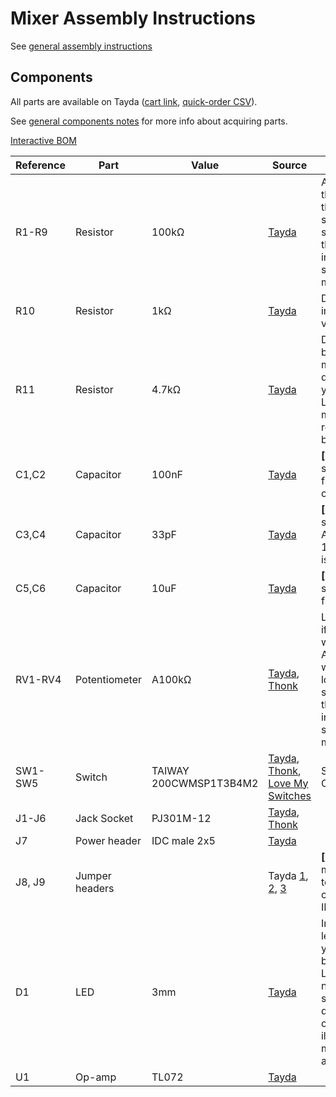 # Mixer Assembly Instructions

See [general assembly instructions](https://quinnfreedman.github.io/modular/docs/assembly)

## Components

All parts are available on Tayda ([cart link](https://www.taydaelectronics.com/savecartpro/index/savenewquote/qid/07540677724), [quick-order CSV](https://freemodular.org/modules/Mixer/fm_mixer_tayda_bom.csv)).

See [general components notes](https://quinnfreedman.github.io/modular/docs/components) for more info about acquiring parts.

[Interactive BOM](https://quinnfreedman.github.io/fm-artifacts/Mixer/mixer_pcb_interactive_bom.html)

| Reference | Part             | Value                                   | Source  | Comment |
| --------- | ---------------- | --------------------------------------- | ------- | ------- |
| R1-R9     | Resistor         | 100kΩ                                   | [Tayda](https://www.taydaelectronics.com/10-x-resistor-100k-ohm-1-4w-1-metal-film-pkg-of-10.html) | Any value is fine for these, as long as they are all the same, and are significantly higher than the output impedance of the sources you are mixing. |
| R10       | Resistor         | 1kΩ                                     | [Tayda](https://www.taydaelectronics.com/10-x-resistor-1k-ohm-1-4w-1-metal-film-pkg-of-10.html) | Determines output impedance. Any value is fine. |
| R11       | Resistor         | 4.7kΩ                                   | [Tayda](https://www.taydaelectronics.com/resistors/1-4w-metal-film-resistors/10-x-resistor-4-7k-ohm-1-4w-1-metal-film-pkg-of-10.html) | Determines LED brightness. You may want to use a different value if you have different LEDs. A lower value means less resistance and brighter LEDs. |
| C1,C2     | Capacitor        | 100nF                                   | [Tayda](https://www.taydaelectronics.com/a-553-0-1uf-50v-ceramic-disc-capacitor-pkg-of-10.html) | **[Optional]** Power supply noise filtering/decoupling capacitor |
| C3,C4     | Capacitor        | 33pF                                    | [Tayda](https://www.taydaelectronics.com/10-x-33pf-50v-ceramic-disc-capacitor-pkg-of-10.html) | **[Optional]** Amp stabilization. Anything in the 100pF-33pF range is probably fine. |
| C5,C6     | Capacitor        | 10uF                                    | [Tayda](https://www.taydaelectronics.com/10uf-16v-85c-radial-electrolytic-capacitor.html) | **[Optional]** Power supply noise filtering capacitor |
| RV1-RV4   | Potentiometer    | A100kΩ                                  | [Tayda](https://www.taydaelectronics.com/potentiometer-variable-resistors/rotary-potentiometer/100k-ohm-logarithmic-taper-potentiometer-d-shaft-pcb-9mm.html), [Thonk](https://www.thonk.co.uk/shop/alpha-9mm-pots-dshaft/) | Logarithmic is best if you primarily want to mix audio. Any value should work for these as long as they are significantly higher than the output impedance of the sources you are mixing. |
| SW1-SW5   | Switch           | TAIWAY 200CWMSP1T3B4M2                  | [Tayda](https://www.taydaelectronics.com/sub-mini-toggle-switch-2m-series-spdt-on-on-pcb-pins.html), [Thonk](https://www.thonk.co.uk/shop/sub-mini-toggle-switches/), [Love My Switches](https://lovemyswitches.com/taiway-sub-mini-spdt-on-on-switch-pcb-mount-long-shaft/) | Sub-mini SPDT ON-ON |
| J1-J6     | Jack Socket      | PJ301M-12                               | [Tayda](https://www.taydaelectronics.com/pj-3001f-3-5-mm-mono-phone-jack.html), [Thonk](https://www.thonk.co.uk/shop/thonkiconn/) | |
| J7        | Power header     | IDC male 2x5                            | [Tayda](https://www.taydaelectronics.com/10-pin-box-header-connector-2-54mm.html) | |
| J8, J9    | Jumper headers   |                                         | Tayda [1](https://www.taydaelectronics.com/connectors-sockets/wafer-housing-crimp-terminal/9376-dup-housing-connector-2-54mm-2-pins.html), [2](https://www.taydaelectronics.com/crimp-terminal-connector-xh-2-54mm.html), [3](https://www.taydaelectronics.com/connectors-sockets/wafer-housing-crimp-terminal/xh-connectors/2-pins-jst-xh-2-54-male-connector-straight-180-degree.html) | **[Optional]** Chain multiple modules together by connecting OUT to IN. |
| D1        | LED              | 3mm                                     | [Tayda](https://www.taydaelectronics.com/led-3mm-red.html) | Indicates output level. Optionally, you could use a bidirectional/bipolar LED here. Using a normal LED as shown in the design, with anode on top, will only illuminate when the mixer is outputting a positive voltage. |
| U1        | Op-amp           | TL072                                   | [Tayda](https://www.taydaelectronics.com/tl072-low-noise-j-fet-dual-op-amp-ic.html) | |

